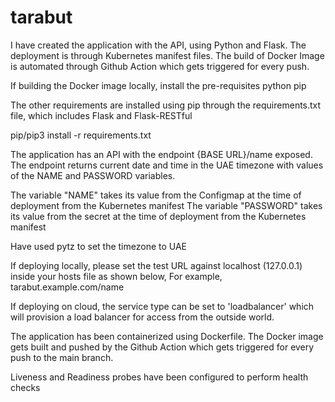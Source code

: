# tarabut

I have created the application with the API, using Python and Flask.
The deployment is through Kubernetes manifest files. 
The build of Docker Image is automated through Github Action which gets triggered for every push. 

If building the Docker image locally, install the pre-requisites 
python
pip

The other requirements are installed using pip through the requirements.txt file, which includes Flask and Flask-RESTful

pip/pip3 install -r requirements.txt 

The application has an API with the endpoint {BASE URL}/name exposed. 
The endpoint returns current date and time in the UAE timezone with values of the NAME and PASSWORD variables. 

The variable "NAME" takes its value from the Configmap at the time of deployment from the Kubernetes manifest
The variable "PASSWORD" takes its value from the secret at the time of deployment from the Kubernetes manifest

Have used pytz to set the timezone to UAE


If deploying locally, please set the test URL against localhost (127.0.0.1) inside your hosts file as shown below,
For example, tarabut.example.com/name

If deploying on cloud, the service type can be set to 'loadbalancer' which will provision a load balancer for access from the outside world. 

The application has been containerized using Dockerfile. 
The Docker image gets built and pushed by the Github Action which gets triggered for every push to the main branch.

Liveness and Readiness probes have been configured to perform health checks







